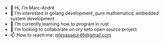 - 👋 Hi, I’m Marc-André
- 👀 I’m interested in golang development, pure mathematics, embedded system development
- 🌱 I’m currently learning how to program in rust
- 💞️ I’m looking to collaborate on ory keto open source project
- 📫 How to reach me: mlevasseur46@gmail.com

<!---
p4cman/p4cman is a ✨ special ✨ repository because its `README.md` (this file) appears on your GitHub profile.
You can click the Preview link to take a look at your changes.
--->
